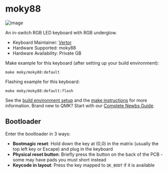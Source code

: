 # moky88
![image](https://github.com/VertorWang/qmk_firmware/assets/96033026/15564003-4d7c-4fd9-8259-5202695cc76b)

An in-switch RGB LED keyboard with RGB underglow.

* Keyboard Maintainer: [Vertor](https://github.com/VertorWang)
* Hardware Supported: moky88
* Hardware Availability: Private GB 

Make example for this keyboard (after setting up your build environment):

    make moky/moky88:default

Flashing example for this keyboard:

    make moky/moky88:default:flash

See the [build environment setup](https://docs.qmk.fm/#/getting_started_build_tools) and the [make instructions](https://docs.qmk.fm/#/getting_started_make_guide) for more information. Brand new to QMK? Start with our [Complete Newbs Guide](https://docs.qmk.fm/#/newbs).

## Bootloader

Enter the bootloader in 3 ways:

* **Bootmagic reset**: Hold down the key at (0,0) in the matrix (usually the top left key or Escape) and plug in the keyboard
* **Physical reset button**: Briefly press the button on the back of the PCB - some may have pads you must short instead
* **Keycode in layout**: Press the key mapped to `QK_BOOT` if it is available

